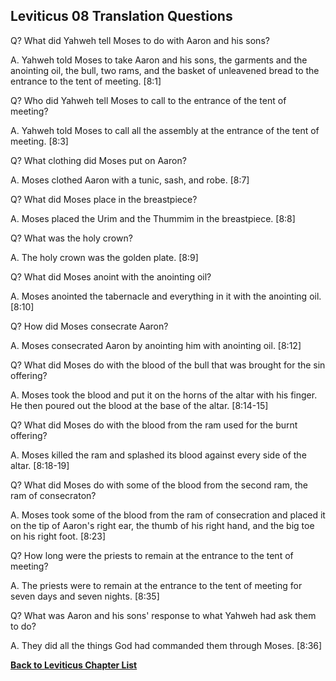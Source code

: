 ## Leviticus 08 Translation Questions ##

Q? What did Yahweh tell Moses to do with Aaron and his sons?

A. Yahweh told Moses to take Aaron and his sons, the garments and the anointing oil, the bull, two rams, and the basket of unleavened bread to the entrance to the tent of meeting. [8:1]

Q? Who did Yahweh tell Moses to call to the entrance of the tent of meeting?

A. Yahweh told Moses to call all the assembly at the entrance of the tent of meeting. [8:3]

Q? What clothing did Moses put on Aaron?

A. Moses clothed Aaron with a tunic, sash, and robe. [8:7]

Q? What did Moses place in the breastpiece?

A. Moses placed the Urim and the Thummim in the breastpiece. [8:8]

Q? What was the holy crown?

A. The holy crown was the golden plate. [8:9]

Q? What did Moses anoint with the anointing oil?

A. Moses anointed the tabernacle and everything in it with the anointing oil. [8:10]

Q? How did Moses consecrate Aaron?

A. Moses consecrated Aaron by anointing him with anointing oil. [8:12]

Q? What did Moses do with the blood of the bull that was brought for the sin offering?

A. Moses took the blood and put it on the horns of the altar with his finger. He then poured out the blood at the base of the altar. [8:14-15]

Q? What did Moses do with the blood from the ram used for the burnt offering?

A. Moses killed the ram and splashed its blood against every side of the altar. [8:18-19]

Q? What did Moses do with some of the blood from the second ram, the ram of consecraton?

A. Moses took some of the blood from the ram of consecration and placed it on the tip of Aaron's right ear, the thumb of his right hand, and the big toe on his right foot. [8:23]

Q? How long were the priests to remain at the entrance to the tent of meeting?

A. The priests were to remain at the entrance to the tent of meeting for seven days and seven nights. [8:35]

Q? What was Aaron and his sons' response to what Yahweh had ask them to do?

A. They did all the things God had commanded them through Moses. [8:36]

__[Back to Leviticus Chapter List](./)__

